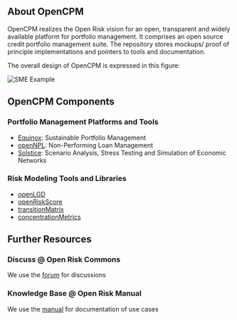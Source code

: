 ## About OpenCPM
 
OpenCPM realizes the Open Risk vision for an open, transparent and widely available platform for portfolio management. It comprises an open source credit portfolio management suite. The repository stores mockups/ proof of principle implementations and pointers to tools and documentation. 

The overall design of OpenCPM is expressed in this figure:

![SME Example](https://github.com/open-risk/OpenCPM/blob/master/SMELib.png)

## OpenCPM Components

### Portfolio Management Platforms and Tools

* [Equinox](https://github.com/open-risk/equinox): Sustainable Portfolio Management 
* [openNPL](https://github.com/open-risk/openNPL): Non-Performing Loan Management
* [Solstice](https://github.com/open-risk/solstice): Scenario Analysis, Stress Testing and Simulation of Economic Networks

### Risk Modeling Tools and Libraries

* [openLGD](https://github.com/open-risk/openLGD)
* [openRiskScore](https://github.com/open-risk/openRiskScore)
* [transitionMatrix](https://github.com/open-risk/transitionMatrix)
* [concentrationMetrics](https://github.com/open-risk/portfolioAnalytics)

## Further Resources

### Discuss @ Open Risk Commons 

We use the [forum](https://www.openriskcommons.org/c/opencpm/10) for discussions

### Knowledge Base @ Open Risk Manual

We use the [manual](https://www.openriskmanual.org/wiki/Main_Page) for documentation of use cases

